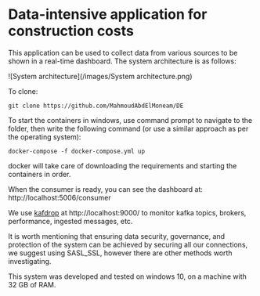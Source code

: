 # Data-intensive application for construction costs
This application can be used to collect data from various sources to be shown in a real-time dashboard.
The system architecture is as follows:

![System architecture](/images/System architecture.png)

To clone:
```
git clone https://github.com/MahmoudAbdElMoneam/DE
```

To start the containers in windows, use command prompt to navigate to the folder, then write the following command (or use a similar approach as per the operating system):
```
docker-compose -f docker-compose.yml up
```

docker will take care of downloading the requirements and starting the containers in order.

When the consumer is ready, you can see the dashboard at:
http://localhost:5006/consumer

We use [kafdrop](https://github.com/obsidiandynamics/kafdrop)  at http://localhost:9000/  to monitor kafka topics, brokers, performance, ingested messages, etc.

It is worth mentioning that ensuring data security, governance, and protection of the system can be achieved by securing all our connections, we suggest using SASL_SSL, however there are other methods worth investigating.

This system was developed and tested on windows 10, on a machine with 32 GB of RAM.
